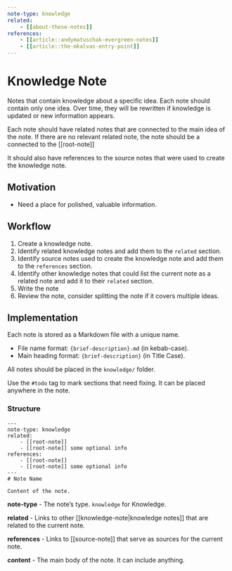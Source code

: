 ```yaml
---
note-type: knowledge
related:
    - [[about-these-notes]]
references:
    - [[article::andymatuschak-evergreen-notes]]
    - [[article::the-mkalvas-entry-point]]
---
```


# Knowledge Note

Notes that contain knowledge about a specific idea. Each note should contain
only one idea. Over time, they will be rewritten if knowledge is updated or new
information appears.

Each note should have related notes that are connected to the main idea of the
note. If there are no relevant related note, the note should be a connected to
the [[root-note]]

It should also have references to the source notes that were used to create the
knowledge note.

## Motivation

- Need a place for polished, valuable information.

## Workflow

1. Create a knowledge note.
2. Identify related knowledge notes and add them to the `related` section.
3. Identify source notes used to create the knowledge note and add them to the
   `references` section.
4. Identify other knowledge notes that could list the current note as a related
   note and add it to their `related` section.
5. Write the note
6. Review the note, consider splitting the note if it covers multiple ideas.

## Implementation

Each note is stored as a Markdown file with a unique name.

- File name format: `{brief-description}.md` (in kebab-case).
- Main heading format: `{brief-description}` (in Title Case).

All notes should be placed in the `knowledge/` folder.

Use the `#todo` tag to mark sections that need fixing. It can be placed anywhere
in the note.

### Structure

```
---
note-type: knowledge
related:
    - [[root-note]]
    - [[root-note]] some optional info
references:
    - [[root-note]]
    - [[root-note]] some optional info
---
# Note Name

Content of the note.
```

**note-type** - The note’s type. `knowledge` for Knowledge.

**related** - Links to other [[knowledge-note|knowledge notes]] that are related
to the current note.

**references** - Links to [[source-note]] that serve as sources for the current
note.

**content** - The main body of the note. It can include anything.

